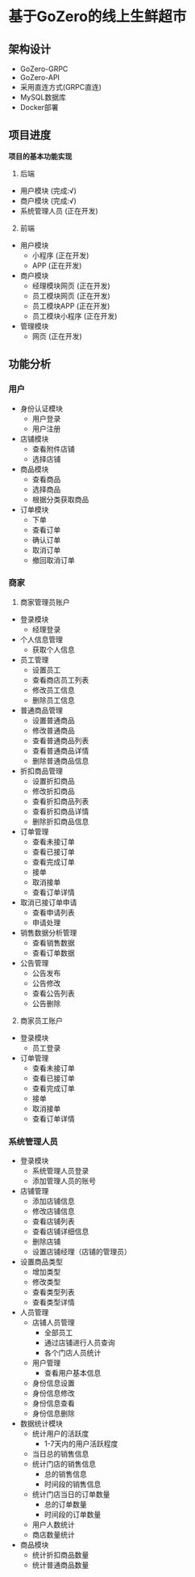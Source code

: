 # 基于GoZero的线上生鲜超市

## 架构设计

- GoZero-GRPC
- GoZero-API
- 采用直连方式(GRPC直连)
- MySQL数据库
- Docker部署

## 项目进度

**项目的基本功能实现**

1. 后端
- 用户模块  (完成:√)
- 商户模块 (完成:√)
- 系统管理人员 (正在开发)

2. 前端
- 用户模块
   - 小程序 (正在开发)
   - APP (正在开发)
- 商户模块
  - 经理模块网页 (正在开发)
  - 员工模块网页 (正在开发)
  - 员工模块APP (正在开发)
  - 员工模块小程序 (正在开发)
- 管理模块
  - 网页 (正在开发)


## 功能分析

### 用户

- 身份认证模块
  - 用户登录
  - 用户注册
- 店铺模块
  - 查看附件店铺
  - 选择店铺
- 商品模块
  - 查看商品
  - 选择商品
  - 根据分类获取商品
- 订单模块
  - 下单
  - 查看订单
  - 确认订单
  - 取消订单
  - 撤回取消订单


### 商家

1. 商家管理员账户
- 登录模块
  - 经理登录
- 个人信息管理
  - 获取个人信息
- 员工管理
  - 设置员工
  - 查看商店员工列表
  - 修改员工信息
  - 删除员工信息
- 普通商品管理
  - 设置普通商品
  - 修改普通商品
  - 查看普通商品列表
  - 查看普通商品详情
  - 删除普通商品信息
- 折扣商品管理
  - 设置折扣商品
  - 修改折扣商品
  - 查看折扣商品列表
  - 查看折扣商品详情
  - 删除折扣商品信息
- 订单管理
  - 查看未接订单
  - 查看已接订单
  - 查看完成订单
  - 接单
  - 取消接单
  - 查看订单详情
- 取消已接订单申请
  - 查看申请列表
  - 申请处理
- 销售数据分析管理
  - 查看销售数据
  - 查看订单数据
- 公告管理
  - 公告发布
  - 公告修改
  - 查看公告列表
  - 公告删除

2. 商家员工账户
- 登录模块
  - 员工登录
- 订单管理
  - 查看未接订单
  - 查看已接订单
  - 查看完成订单
  - 接单
  - 取消接单
  - 查看订单详情

### 系统管理人员

- 登录模块
  - 系统管理人员登录
  - 添加管理人员的账号
- 店铺管理
  - 添加店铺信息
  - 修改店铺信息
  - 查看店铺列表
  - 查看店铺详细信息
  - 删除店铺
  - 设置店铺经理（店铺的管理员）
- 设置商品类型
  - 增加类型
  - 修改类型
  - 查看类型列表
  - 查看类型详情
- 人员管理
  - 店铺人员管理
    - 全部员工
    - 通过店铺进行人员查询
    - 各个门店人员统计
  - 用户管理
    - 查看用户基本信息
  - 身份信息设置
  - 身份信息修改
  - 身份信息查看
  - 身份信息删除
- 数据统计模块
  - 统计用户的活跃度
    - 1-7天内的用户活跃程度
  - 当日总的销售信息
  - 统计门店的销售信息
    - 总的销售信息
    - 时间段的销售信息
  - 统计门店当日的订单数量
    - 总的订单数量
    - 时间段的订单数量
  - 用户人数统计
  - 商店数量统计
- 商品模块
  - 统计折扣商品数量
  - 统计普通商品数量